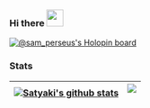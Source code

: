 ### Hi there  <img src="https://raw.githubusercontent.com/MartinHeinz/MartinHeinz/master/wave.gif" width="30px" height="30px" />

<!--
**SatyakiMandal/SatyakiMandal** is a ✨ _special_ ✨ repository because its `README.md` (this file) appears on your GitHub profile.

Here are some ideas to get you started:

- 🔭 I’m currently working on ...
- 🌱 I’m currently learning ...
- 👯 I’m looking to collaborate on ...
- 🤔 I’m looking for help with ...
- 💬 Ask me about ...
- 📫 How to reach me: ...
- 😄 Pronouns: ...
- ⚡ Fun fact: ...
-->


[![@sam_perseus's Holopin board](https://holopin.io/api/user/board?user=sam_perseus)](https://holopin.io/@sam_perseus)

### Stats
| <a href="https://github.com/SatyakiMandal/github-readme-stats"><img align="center" src="https://github-readme-stats.vercel.app/api?username=SatyakiMandal&show_icons=true&include_all_commits=true&theme=dark&hide_border=true" alt="Satyaki's github stats" /></a> | <a href="https://github.com/SatyakiMandal/github-readme-stats"><img align="center" src="https://github-readme-stats.vercel.app/api/top-langs/?username=SatyakiMandal&layout=compact&theme=dark&hide_border=true" /></a></p> |
| ------------- | ------------- |



<!--

### Top Repositories
<a href="https://github.com/anuraghazra/github-readme-stats">
  <img align="center" src="https://github-readme-stats.vercel.app/api/pin/?username=anuraghazra&repo=github-readme-stats&theme=buefy" />
</a>
<a href="https://github.com/anuraghazra/anuraghazra.github.io">
  <img align="center" src="https://github-readme-stats.vercel.app/api/pin/?username=anuraghazra&repo=anuraghazra.github.io&theme=buefy" />
</a>

<br />
<br />

<a href="https://twitter.com/anuraghazru">
  <img align="right" alt="Anurag Hazra | Twitter" width="21px" src="https://raw.githubusercontent.com/anuraghazra/anuraghazra/master/assets/twitter.svg" />
</a>
<a href="https://codesandbox.io/u/anuraghazra">
  <img align="right" alt="Anurag Hazra | CodeSandbox" width="20px" src="https://raw.githubusercontent.com/anuraghazra/anuraghazra/master/assets/codesandbox.svg" />
</a>
-->

